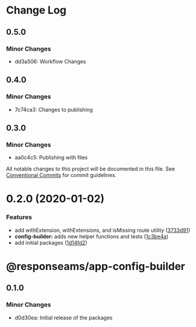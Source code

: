 # Change Log

## 0.5.0

### Minor Changes

- dd3a506: Workflow Changes

## 0.4.0

### Minor Changes

- 7c74ca3: Changes to publishing

## 0.3.0

### Minor Changes

- aa0c4c5: Publishing with files

All notable changes to this project will be documented in this file.
See [Conventional Commits](https://conventionalcommits.org) for commit guidelines.

# 0.2.0 (2020-01-02)

### Features

- add withExtension, withExtensions, and isMissing route utility ([3733d91](https://github.com/plunkettscott/app-common/commit/3733d91b5848796e50984f32719f721eb1a3b1f5))
- **config-builder:** adds new helper functions and tests ([1c3be4a](https://github.com/plunkettscott/app-common/commit/1c3be4a55051670ca28c39bc482c77a87f278b0a))
- add initial packages ([1d14fd2](https://github.com/plunkettscott/app-common/commit/1d14fd28c08cb90d50663d5682298690699ab612))

# @responseams/app-config-builder

## 0.1.0

### Minor Changes

- d0d30ea: Initial release of the packages
